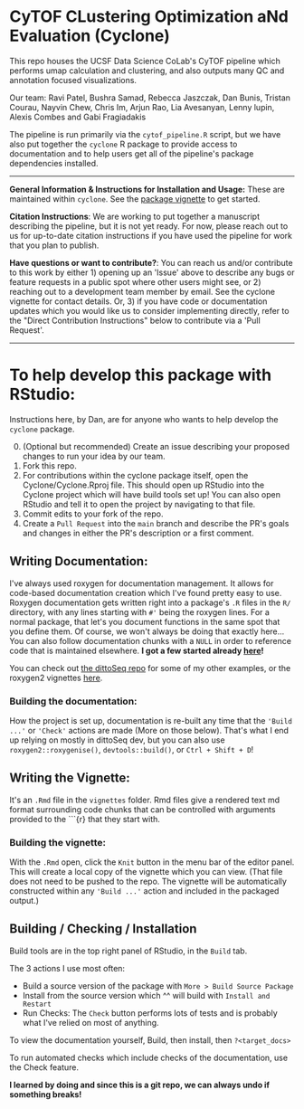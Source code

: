 # CyTOF CLustering Optimization aNd Evaluation (Cyclone)

This repo houses the UCSF Data Science CoLab's CyTOF pipeline which performs umap calculation and clustering, and also outputs many QC and annotation focused visualizations.

Our team: Ravi Patel, Bushra Samad, Rebecca Jaszczak, Dan Bunis, Tristan Courau, Nayvin Chew, Chris Im, Arjun Rao, Lia Avesanyan, Lenny lupin, Alexis Combes and Gabi Fragiadakis

The pipeline is run primarily via the `cytof_pipeline.R` script, but we have also put together the `cyclone` R package to provide access to documentation and to help users get all of the pipeline's package dependencies installed.

---

**General Information & Instructions for Installation and Usage:** These are maintained within `cyclone`. See the [package vignette](vignettes/Running.md) to get started.

**Citation Instructions**: We are working to put together a manuscript describing the pipeline, but it is not yet ready. For now, please reach out to us for up-to-date citation instructions if you have used the pipeline for work that you plan to publish.

**Have questions or want to contribute?**: You can reach us and/or contribute to this work by either 1) opening up an 'Issue' above to describe any bugs or feature requests in a public spot where other users might see, or 2) reaching out to a development team member by email. See the cyclone vignette for contact details. Or, 3) if you have code or documentation updates which you would like us to consider implementing directly, refer to the "Direct Contribution Instructions" below to contribute via a 'Pull Request'.

---

# To help develop this package with RStudio:

Instructions here, by Dan, are for anyone who wants to help develop the `cyclone` package.

0. (Optional but recommended) Create an issue describing your proposed changes to run your idea by our team.
1. Fork this repo.
2. For contributions within the cyclone package itself, open the Cyclone/Cyclone.Rproj file.  This should open up RStudio into the Cyclone project which will have build tools set up!  You can also open RStudio and tell it to open the project by navigating to that file.
3. Commit edits to your fork of the repo.
4. Create a `Pull Request` into the `main` branch and describe the PR's goals and changes in either the PR's description or a first comment.

## Writing Documentation:
I've always used roxygen for documentation management.
It allows for code-based documentation creation which I've found pretty easy to use.
Roxygen documentation gets written right into a package's `.R` files in the `R/` directory, with any lines starting with `#'` being the roxygen lines.
For a normal package, that let's you document functions in the same spot that you define them.
Of course, we won't always be doing that exactly here... You can also follow documentation chunks with a `NULL` in order to reference code that is maintained elsewhere.
**I got a few started already [here](R/checkpoints.R)!**

You can check out [the dittoSeq repo](https://github.com/dtm2451/dittoSeq/tree/master/R) for some of my other examples, or the roxygen2 vignettes [here](https://cran.r-project.org/web/packages/roxygen2/vignettes/roxygen2.html).

### Building the documentation:
How the project is set up, documentation is re-built any time that the `'Build ...'` or `'Check'` actions are made (More on those below). That's what I end up relying on mostly in dittoSeq dev, but you can also use `roxygen2::roxygenise()`, `devtools::build()`, or `Ctrl + Shift + D`!

## Writing the Vignette:
It's an `.Rmd` file in the `vignettes` folder.  Rmd files give a rendered text md format surrounding code chunks that can be controlled with arguments provided to the \`\`\`{r} that they start with.

### Building the vignette:
With the `.Rmd` open, click the `Knit` button in the menu bar of the editor panel.  This will create a local copy of the vignette which you can view.  (That file does not need to be pushed to the repo. The vignette will be automatically constructed within any `'Build ...'` action and included in the packaged output.)   

## Building / Checking / Installation
Build tools are in the top right panel of RStudio, in the `Build` tab.

The 3 actions I use most often:
- Build a source version of the package with `More > Build Source Package`
- Install from the source version which ^^ will build with `Install and Restart`
- Run Checks: The `Check` button performs lots of tests and is probably what I've relied on most of anything.

To view the documentation yourself, Build, then install, then `?<target_docs>`

To run automated checks which include checks of the documentation, use the Check feature.

**I learned by doing and since this is a git repo, we can always undo if something breaks!**
